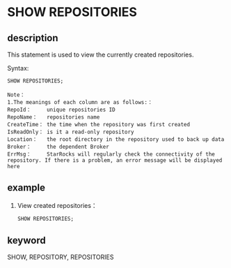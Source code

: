 # SHOW REPOSITORIES

## description

This statement is used to view the currently created repositories.

Syntax:

```sql
SHOW REPOSITORIES;
```

```plain text
Note：
1.The meanings of each column are as follows:：
RepoId：     unique repositories ID
RepoName：   repositories name
CreateTime： the time when the repository was first created
IsReadOnly： is it a read-only repository
Location：   the root directory in the repository used to back up data
Broker：     the dependent Broker
ErrMsg：     StarRocks will regularly check the connectivity of the repository. If there is a problem, an error message will be displayed here
```

## example

1. View created repositories：

    ```sql
    SHOW REPOSITORIES;
    ```

## keyword

SHOW, REPOSITORY, REPOSITORIES

